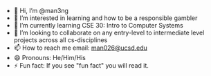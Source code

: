 - 👋 Hi, I’m @man3ng
- 👀 I’m interested in learning and how to be a responsible gambler
- 🌱 I’m currently learning CSE 30: Intro to Computer Systems
- 💞️ I’m looking to collaborate on any entry-level to intermediate level projects across all cs-disciplines
- 📫 How to reach me email: man026@ucsd.edu
- 😄 Pronouns: He/Him/His
- ⚡ Fun fact: If you see "fun fact" you will read it.

<!---
man3ng/man3ng is a ✨ special ✨ repository because its `README.md` (this file) appears on your GitHub profile.
You can click the Preview link to take a look at your changes.
--->
